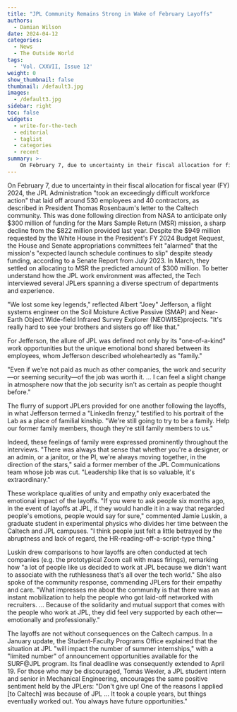 ```yaml
---
title: "JPL Community Remains Strong in Wake of February Layoffs"
authors:
  - Damian Wilson
date: 2024-04-12
categories:
  - News
  - The Outside World
tags:
  - 'Vol. CXXVII, Issue 12'
weight: 0
show_thumbnail: false
thumbnail: /default3.jpg
images:
  - /default3.jpg
sidebar: right
toc: false
widgets:
  - write-for-the-tech
  - editorial
  - taglist
  - categories
  - recent
summary: >-
    On February 7, due to uncertainty in their fiscal allocation for fiscal year (FY) 2024, the JPL Administration "took an exceedingly difficult workforce action" that laid off around 530 employees and 40 contractors...
---
```


On February 7, due to uncertainty in their fiscal allocation for fiscal year (FY) 2024, the JPL Administration "took an exceedingly difficult workforce action" that laid off around 530 employees and 40 contractors, as described in President Thomas Rosenbaum's letter to the Caltech community. This was done following direction from NASA to anticipate only $300 million of funding for the Mars Sample Return (MSR) mission, a sharp decline from the $822 million provided last year. Despite the $949 million requested by the White House in the President's FY 2024 Budget Request, the House and Senate appropriations committees felt "alarmed" that the mission's "expected launch schedule continues to slip" despite steady funding, according to a Senate Report from July 2023. In March, they settled on allocating to MSR the predicted amount of $300 million. To better understand how the JPL work environment was affected, the Tech interviewed several JPLers spanning a diverse spectrum of departments and experience.

"We lost some key legends," reflected Albert "Joey" Jefferson, a flight systems engineer on the Soil Moisture Active Passive (SMAP) and Near-Earth Object Wide-field Infrared Survey Explorer (NEOWISE)projects. "It's really hard to see your brothers and sisters go off like that."

For Jefferson, the allure of JPL was defined not only by its "one-of-a-kind" work opportunities but the unique emotional bond shared between its employees, whom Jefferson described wholeheartedly as "family."

"Even if we're not paid as much as other companies, the work and security—or seeming security—of the job was worth it. ... I can feel a slight change in atmosphere now that the job security isn't as certain as people thought before."

The flurry of support JPLers provided for one another following the layoffs, in what Jefferson termed a "LinkedIn frenzy," testified to his portrait of the Lab as a place of familial kinship. "We're still going to try to be a family. Help our former family members, though they're still family members to us."

Indeed, these feelings of family were expressed prominently throughout the interviews. "There was always that sense that whether you're a designer, or an admin, or a janitor, or the PI, we're always moving together, in the direction of the stars," said a former member of the JPL Communications team whose job was cut. "Leadership like that is so valuable, it's extraordinary."

These workplace qualities of unity and empathy only exacerbated the emotional impact of the layoffs. "If you were to ask people six months ago, in the event of layoffs at JPL, if they would handle it in a way that regarded people's emotions, people would say for sure," commented Jamie Luskin, a graduate student in experimental physics who divides her time between the Caltech and JPL campuses. "I think people just felt a little betrayed by the abruptness and lack of regard, the HR-reading-off-a-script-type thing."

Luskin drew comparisons to how layoffs are often conducted at tech companies (e.g. the prototypical Zoom call with mass firings), remarking how "a lot of people like us decided to work at JPL because we didn't want to associate with the ruthlessness that's all over the tech world." She also spoke of the community response, commending JPLers for their empathy and care. "What impresses me about the community is that there was an instant mobilization to help the people who got laid-off networked with recruiters. ... Because of the solidarity and mutual support that comes with the people who work at JPL, they did feel very supported by each other—emotionally and professionally."

The layoffs are not without consequences on the Caltech campus. In a January update, the Student-Faculty Programs Office explained that the situation at JPL "will impact the number of summer internships," with a "limited number" of announcement opportunities available for the SURF@JPL program. Its final deadline was consequently extended to April 19. For those who may be discouraged, Tomás Wexler, a JPL student intern and senior in Mechanical Engineering, encourages the same positive sentiment held by the JPLers: "Don't give up! One of the reasons I applied [to Caltech] was because of JPL ... It took a couple years, but things eventually worked out. You always have future opportunities."